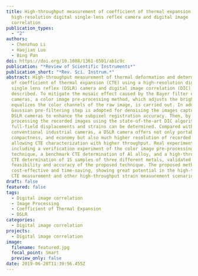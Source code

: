 ```yaml
---
title: High-throughput measurement of coefficient of thermal expansion using a
  high-resolution digital single-lens reflex camera and digital image
  correlation
publication_types:
  - "2"
authors:
  - Chenzhuo Li
  - Haojian Luo
  - Bing Pan
doi: https://doi.org/10.1088/1361-6501/ab1c9c
publication: "*Review of Scientific Instruments*"
publication_short: "*Rev. Sci. Instrum.*"
abstract: High-throughput measurement of thermal deformation and determination
  of coefficient of thermal expansion (CTE) using a high-resolution digital
  single lens reflex (DSLR) camera and digital image correlation (DIC) is
  described. To mitigate the mosaic effect caused by the Bayer filter of DSLR
  cameras, a color image pre-processing method, which adjusts the brightness and
  equalizes the color channels of the raw image, is carried out. In addition, a
  Gaussian pre-filtering step is adopted for denoising the images captured with
  DSLR cameras to enhance the subpixel registration accuracy. Then, by
  processing the recorded images using the state-of-the-art DIC algorithm,
  full-field displacements and strains can be determined. Compared with
  conventional industrial cameras, a DSLR camera offers not only portability,
  compactness, and economy but also much higher resolution of recorded images,
  allowing CTE characterization with higher throughput. Real experiments,
  including a verification experiment of the color image pre-processing
  technique, a benchmark CTE determination of Al alloy, and a high-throughput
  CTE determination of 15 samples of three different metals, validated the
  feasibility and accuracy of the proposed technique. The proposed method is
  cost-effective and time-saving, showing great potential in the high-throughput
  CTE measurement and other high-throughput strain measurement scenarios.
draft: false
featured: false
tags:
  - Digital image correlation
  - Image Processing
  - Coefficient of Thermal Expansion
  - DSLR
categories:
  - Digital image correlation
projects:
  - Digital image correlation
image:
  filename: featured.jpg
  focal_point: Smart
  preview_only: false
date: 2019-06-28T11:39:56.455Z
---
```


